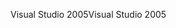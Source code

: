 <span data-ttu-id="8d153-101">Visual Studio 2005</span><span class="sxs-lookup"><span data-stu-id="8d153-101">Visual Studio 2005</span></span>
